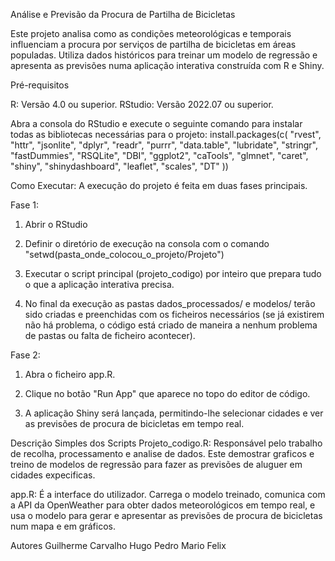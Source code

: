 Análise e Previsão da Procura de Partilha de Bicicletas

Este projeto analisa como as condições meteorológicas e temporais influenciam a procura por serviços de partilha de bicicletas em áreas populadas. Utiliza dados históricos para treinar um modelo de regressão e apresenta as previsões numa aplicação interativa construída com R e Shiny.


Pré-requisitos

R: Versão 4.0 ou superior.
RStudio: Versão 2022.07 ou superior.


Abra a consola do RStudio e execute o seguinte comando para instalar todas as bibliotecas necessárias para o projeto:
install.packages(c(
    "rvest", "httr", "jsonlite", "dplyr", "readr", "purrr", "data.table",
    "lubridate", "stringr", "fastDummies", "RSQLite", "DBI", "ggplot2",
    "caTools", "glmnet", "caret", "shiny", "shinydashboard", "leaflet",
    "scales", "DT"
))


Como Executar: 
A execução do projeto é feita em duas fases principais.

Fase 1: 
1. Abrir o RStudio

2. Definir o diretório de execução na consola com o comando "setwd(pasta_onde_colocou_o_projeto/Projeto")

3. Executar o script principal (projeto_codigo) por inteiro que prepara tudo o que a aplicação interativa precisa.

4. No final da execução as pastas dados_processados/ e modelos/ terão sido criadas e preenchidas com os ficheiros necessários (se já existirem não há problema, o código está criado de maneira a nenhum problema de pastas ou falta de ficheiro acontecer).

Fase 2:

1. Abra o ficheiro app.R.

2. Clique no botão "Run App" que aparece no topo do editor de código.

3. A aplicação Shiny será lançada, permitindo-lhe selecionar cidades e ver as previsões de procura de bicicletas em tempo real.


Descrição Simples dos Scripts
Projeto_codigo.R: Responsável pelo trabalho de recolha, processamento e analise de dados. Este demostrar graficos e treino de modelos de regressão para fazer as previsões de aluguer em cidades expecificas.

app.R: É a interface do utilizador. Carrega o modelo treinado, comunica com a API da OpenWeather para obter dados meteorológicos em tempo real, e usa o modelo para gerar e apresentar as previsões de procura de bicicletas num mapa e em gráficos.

Autores
Guilherme Carvalho
Hugo Pedro
Mario Felix